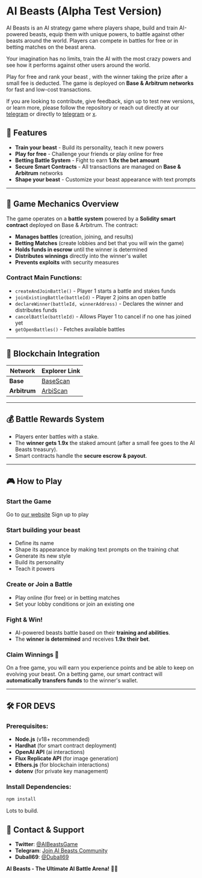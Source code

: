 # AI Beasts (Alpha Test Version)

AI Beasts is an AI strategy game where players shape, build and train AI-powered beasts, equip them with unique powers, to battle against other beasts around the world. Players can compete in battles for free or in betting matches on the beast arena. 

Your imagination has no limits, train the AI with the most crazy powers and see how it performs against other users around the world.

Play for free and rank your beast  , with the winner taking the prize after a small fee is deducted. The game is deployed on **Base & Arbitrum networks** for fast and low-cost transactions.

If you are looking to contribute, give feedback, sign up to test new versions, or learn more, please follow the repository or reach out directly at our [telegram](https://t.me/aibeasts) or directly to [telegram](https://t.me/duball69) or [x](https://x.com/duball69).

## 🚀 Features

- **Train your beast** - Build its personality, teach it new powers  
- **Play for free** - Challenge your friends or play online for free
- **Betting Battle System** - Fight to earn **1.9x the bet amount**
- **Secure Smart Contracts** - All transactions are managed on **Base & Arbitrum** networks
- **Shape your beast** - Customize your beast appearance with text prompts

---

## 📜 Game Mechanics Overview

The game operates on a **battle system** powered by a **Solidity smart contract** deployed on Base & Arbitrum. The contract:
- **Manages battles** (creation, joining, and results)
- **Betting Matches** (create lobbies and bet that you will win the game)
- **Holds funds in escrow** until the winner is determined
- **Distributes winnings** directly into the winner's wallet
- **Prevents exploits** with security measures

### Contract Main Functions:
- `createAndJoinBattle()` - Player 1 starts a battle and stakes funds
- `joinExistingBattle(battleId)` - Player 2 joins an open battle
- `declareWinner(battleId, winnerAddress)` - Declares the winner and distributes funds
- `cancelBattle(battleId)` - Allows Player 1 to cancel if no one has joined yet
- `getOpenBattles()` - Fetches available battles

---

## 🔗 Blockchain Integration

| Network  | Explorer Link |
|----------|--------------|
| **Base** | [BaseScan](https://basescan.org/address/0x09e6A3953ABC8ae847973F50a0652a2f9ED71722) |
| **Arbitrum** | [ArbiScan](https://arbiscan.io/address/0x4CAA8b4845F3dB19Dc67E394cc686eFd6116ef64) |

---

## 💰 Battle Rewards System

- Players enter battles with a stake.
- The **winner gets 1.9x** the staked amount (after a small fee goes to the AI Beasts treasury).
- Smart contracts handle the **secure escrow & payout**.

---

## 🎮 How to Play

### Start the Game
Go to [our website](https://aibeasts.io)
Sign up to play

### Start building your beast
- Define its name
- Shape its appearance by making text prompts on the training chat
- Generate its new style 
- Build its personality
- Teach it powers


### Create or Join a Battle
- Play online (for free) or in betting matches
- Set your lobby conditions or join an existing one

### Fight & Win!
- AI-powered beasts battle based on their **training and abilities**.
- The **winner is determined** and receives **1.9x their bet**.

### Claim Winnings 💸
On a free game, you will earn you experience points and be able to keep on evolving your beast. 
On a betting game, our smart contract will **automatically transfers funds** to the winner's wallet.

---

## 🛠️ FOR DEVS

### Prerequisites:
- **Node.js** (v18+ recommended)
- **Hardhat** (for smart contract deployment)
- **OpenAI API** (ai interactions)
- **Flux Replicate API** (for image generation)
- **Ethers.js** (for blockchain interactions)
- **dotenv** (for private key management)

### Install Dependencies:
```bash
npm install
```


Lots to build.

## 📩 Contact & Support
- **Twitter**: [@AIBeastsGame](https://twitter.com/AIBeastsGame)
- **Telegram**: [Join AI Beasts Community](https://t.me/aibeasts)
- **Duball69**: [@Duball69](https://twitter.com/duball69)

**AI Beasts - The Ultimate AI Battle Arena!** 🦾🔥


